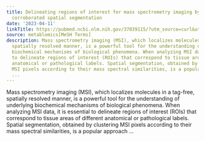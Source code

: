 ```yaml
---
title: Delineating regions of interest for mass spectrometry imaging by multimodally
  corroborated spatial segmentation
date: '2023-04-11'
linkTitle: https://pubmed.ncbi.nlm.nih.gov/37039115/?utm_source=curl&utm_medium=rss&utm_campaign=pubmed-2&utm_content=1Zkrxt7ktlCbHBXEV3v65xxSnkSWNsJ1A6Fq3gBniKhGfIUslK&fc=20210907212339&ff=20230412210016&v=2.17.9.post6+86293ac
source: metablomics[MeSH Terms]
description: Mass spectrometry imaging (MSI), which localizes molecules in a tag-free,
  spatially resolved manner, is a powerful tool for the understanding of underlying
  biochemical mechanisms of biological phenomena. When analyzing MSI data, it is essential
  to delineate regions of interest (ROIs) that correspond to tissue areas of different
  anatomical or pathological labels. Spatial segmentation, obtained by clustering
  MSI pixels according to their mass spectral similarities, is a popular approach
  ...
---
```

Mass spectrometry imaging (MSI), which localizes molecules in a tag-free, spatially resolved manner, is a powerful tool for the understanding of underlying biochemical mechanisms of biological phenomena. When analyzing MSI data, it is essential to delineate regions of interest (ROIs) that correspond to tissue areas of different anatomical or pathological labels. Spatial segmentation, obtained by clustering MSI pixels according to their mass spectral similarities, is a popular approach ...